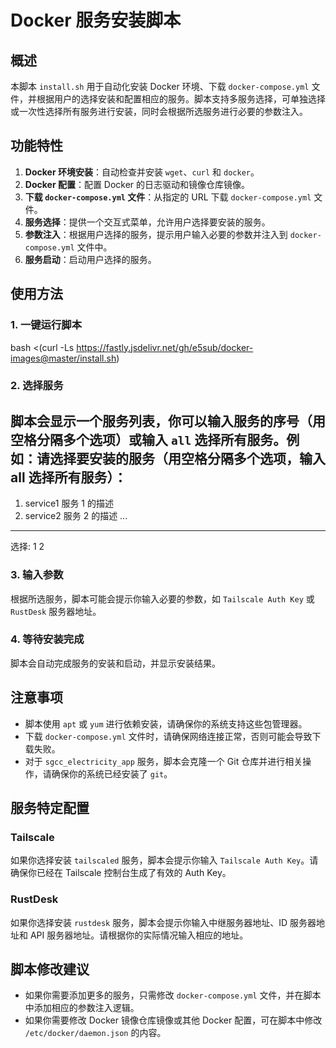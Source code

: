 # Docker 服务安装脚本

## 概述
本脚本 `install.sh` 用于自动化安装 Docker 环境、下载 `docker-compose.yml` 文件，并根据用户的选择安装和配置相应的服务。脚本支持多服务选择，可单独选择或一次性选择所有服务进行安装，同时会根据所选服务进行必要的参数注入。

## 功能特性
1. **Docker 环境安装**：自动检查并安装 `wget`、`curl` 和 `docker`。
2. **Docker 配置**：配置 Docker 的日志驱动和镜像仓库镜像。
3. **下载 `docker-compose.yml` 文件**：从指定的 URL 下载 `docker-compose.yml` 文件。
4. **服务选择**：提供一个交互式菜单，允许用户选择要安装的服务。
5. **参数注入**：根据用户选择的服务，提示用户输入必要的参数并注入到 `docker-compose.yml` 文件中。
6. **服务启动**：启动用户选择的服务。

## 使用方法

### 1. 一键运行脚本
bash <(curl -Ls https://fastly.jsdelivr.net/gh/e5sub/docker-images@master/install.sh) 
### 2. 选择服务
脚本会显示一个服务列表，你可以输入服务的序号（用空格分隔多个选项）或输入 `all` 选择所有服务。例如：请选择要安装的服务（用空格分隔多个选项，输入 all 选择所有服务）：
--------------------------------------------------------------------------------
1.  service1                       服务 1 的描述
2.  service2                       服务 2 的描述
...
--------------------------------------------------------------------------------
选择: 1 2
### 3. 输入参数
根据所选服务，脚本可能会提示你输入必要的参数，如 `Tailscale Auth Key` 或 `RustDesk` 服务器地址。

### 4. 等待安装完成
脚本会自动完成服务的安装和启动，并显示安装结果。

## 注意事项
- 脚本使用 `apt` 或 `yum` 进行依赖安装，请确保你的系统支持这些包管理器。
- 下载 `docker-compose.yml` 文件时，请确保网络连接正常，否则可能会导致下载失败。
- 对于 `sgcc_electricity_app` 服务，脚本会克隆一个 Git 仓库并进行相关操作，请确保你的系统已经安装了 `git`。

## 服务特定配置
### Tailscale
如果你选择安装 `tailscaled` 服务，脚本会提示你输入 `Tailscale Auth Key`。请确保你已经在 Tailscale 控制台生成了有效的 Auth Key。

### RustDesk
如果你选择安装 `rustdesk` 服务，脚本会提示你输入中继服务器地址、ID 服务器地址和 API 服务器地址。请根据你的实际情况输入相应的地址。

## 脚本修改建议
- 如果你需要添加更多的服务，只需修改 `docker-compose.yml` 文件，并在脚本中添加相应的参数注入逻辑。
- 如果你需要修改 Docker 镜像仓库镜像或其他 Docker 配置，可在脚本中修改 `/etc/docker/daemon.json` 的内容。
    